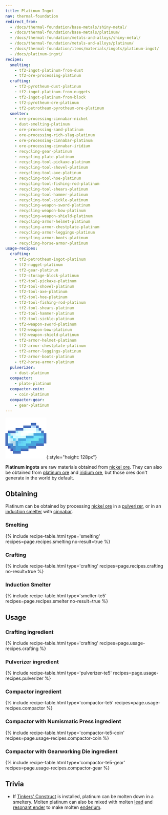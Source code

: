```yaml
---
title: Platinum Ingot
nav: thermal-foundation
redirect_from:
  - /docs/thermal-foundation/base-metals/shiny-metal/
  - /docs/thermal-foundation/base-metals/platinum/
  - /docs/thermal-foundation/metals-and-alloys/shiny-metal/
  - /docs/thermal-foundation/metals-and-alloys/platinum/
  - /docs/thermal-foundation/items/materials/ingots/platinum-ingot/
  - /docs/platinum-ingot/
recipes:
  smelting:
    - tf2-ingot-platinum-from-dust
    - tf2-ore-processing-platinum
  crafting:
    - tf2-pyrotheum-dust-platinum
    - tf2-ingot-platinum-from-nuggets
    - tf2-ingot-platinum-from-block
    - tf2-pyrotheum-ore-platinum
    - tf2-petrotheum-pyrotheum-ore-platinum
  smelter:
    - ore-processing-cinnabar-nickel
    - dust-smelting-platinum
    - ore-processing-sand-platinum
    - ore-processing-rich-slag-platinum
    - ore-processing-cinnabar-platinum
    - ore-processing-cinnabar-iridium
    - recycling-gear-platinum
    - recycling-plate-platinum
    - recycling-tool-pickaxe-platinum
    - recycling-tool-shovel-platinum
    - recycling-tool-axe-platinum
    - recycling-tool-hoe-platinum
    - recycling-tool-fishing-rod-platinum
    - recycling-tool-shears-platinum
    - recycling-tool-hammer-platinum
    - recycling-tool-sickle-platinum
    - recycling-weapon-sword-platinum
    - recycling-weapon-bow-platinum
    - recycling-weapon-shield-platinum
    - recycling-armor-helmet-platinum
    - recycling-armor-chestplate-platinum
    - recycling-armor-leggings-platinum
    - recycling-armor-boots-platinum
    - recycling-horse-armor-platinum
usage-recipes:
  crafting:
    - tf2-petrotheum-ingot-platinum
    - tf2-nugget-platinum
    - tf2-gear-platinum
    - tf2-storage-block-platinum
    - tf2-tool-pickaxe-platinum
    - tf2-tool-shovel-platinum
    - tf2-tool-axe-platinum
    - tf2-tool-hoe-platinum
    - tf2-tool-fishing-rod-platinum
    - tf2-tool-shears-platinum
    - tf2-tool-hammer-platinum
    - tf2-tool-sickle-platinum
    - tf2-weapon-sword-platinum
    - tf2-weapon-bow-platinum
    - tf2-weapon-shield-platinum
    - tf2-armor-helmet-platinum
    - tf2-armor-chestplate-platinum
    - tf2-armor-leggings-platinum
    - tf2-armor-boots-platinum
    - tf2-horse-armor-platinum
  pulverizer:
    - dust-platinum
  compactor:
    - plate-platinum
  compactor-coin:
    - coin-platinum
  compactor-gear:
    - gear-platinum
---
```


![Platinum ingot](/assets/images/thermal-foundation/ingot-platinum.png){:style="height: 128px"}


**Platinum ingots** are raw materials obtained from [nickel
ore](/docs/thermal-foundation/nickel-ore/). They can also be obtained from [platinum
ore](/docs/thermal-foundation/platinum-ore/) and [iridium ore](/docs/thermal-foundation/iridium-ore/), but those ores
don't generate in the world by default.


Obtaining
---------

Platinum can be obtained by processing [nickel ore](/docs/thermal-foundation/nickel-ore/) in a
[pulverizer](/docs/thermal-expansion/pulverizer/), or in an [induction
smelter](/docs/thermal-expansion/induction-smelter/) with [cinnabar](/docs/thermal-foundation/cinnabar/).

### Smelting
{% include recipe-table.html type='smelting' recipes=page.recipes.smelting no-result=true %}

### Crafting
{% include recipe-table.html type='crafting' recipes=page.recipes.crafting no-result=true %}

### Induction Smelter
{% include recipe-table.html type='smelter-te5' recipes=page.recipes.smelter no-result=true %}


Usage
-----

### Crafting ingredient
{% include recipe-table.html type='crafting' recipes=page.usage-recipes.crafting %}

### Pulverizer ingredient
{% include recipe-table.html type='pulverizer-te5' recipes=page.usage-recipes.pulverizer %}

### Compactor ingredient
{% include recipe-table.html type='compactor-te5' recipes=page.usage-recipes.compactor %}

### Compactor with Numismatic Press ingredient
{% include recipe-table.html type='compactor-te5-coin' recipes=page.usage-recipes.compactor-coin %}

### Compactor with Gearworking Die ingredient
{% include recipe-table.html type='compactor-te5-gear' recipes=page.usage-recipes.compactor-gear %}


Trivia
------

* If [Tinkers'
  Construct](https://minecraft.curseforge.com/projects/tinkers-construct) is
  installed, platinum can be molten down in a smeltery. Molten platinum can also
  be mixed with molten [lead](/docs/thermal-foundation/lead-ingot/) and [resonant
  ender](/docs/thermal-foundation/resonant-ender/) to make molten
  [enderium](/docs/thermal-foundation/enderium-ingot/).
